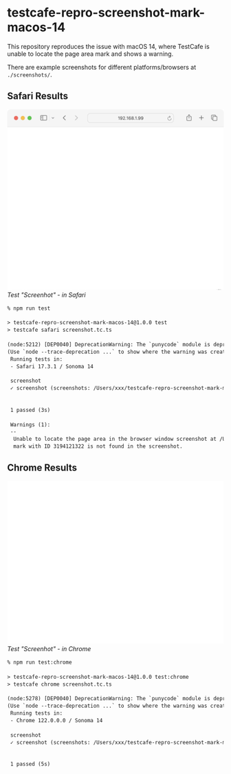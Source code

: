 # testcafe-repro-screenshot-mark-macos-14

This repository reproduces the issue with macOS 14, where TestCafe is unable to
locate the page area mark and shows a warning.

There are example screenshots for different platforms/browsers at `./screenshots/`.

## Safari Results

![](screenshots/safari--screenshot.png)
*Test "Screenhot" - in Safari*

```txt
% npm run test

> testcafe-repro-screenshot-mark-macos-14@1.0.0 test
> testcafe safari screenshot.tc.ts

(node:5212) [DEP0040] DeprecationWarning: The `punycode` module is deprecated. Please use a userland alternative instead.
(Use `node --trace-deprecation ...` to show where the warning was created)
 Running tests in:
 - Safari 17.3.1 / Sonoma 14

 screenshot
 ✓ screenshot (screenshots: /Users/xxx/testcafe-repro-screenshot-mark-macos-14/screenshots/safari--screenshot.png)


 1 passed (3s)

 Warnings (1):
 --
  Unable to locate the page area in the browser window screenshot at /Users/xxx/testcafe-repro-screenshot-mark-macos-14/screenshots/safari--screenshot.png, because the page area
  mark with ID 3194121322 is not found in the screenshot.
```

## Chrome Results

![](screenshots/chrome--screenshot.png)
*Test "Screenhot" - in Chrome*

```txt
% npm run test:chrome 

> testcafe-repro-screenshot-mark-macos-14@1.0.0 test:chrome
> testcafe chrome screenshot.tc.ts

(node:5278) [DEP0040] DeprecationWarning: The `punycode` module is deprecated. Please use a userland alternative instead.
(Use `node --trace-deprecation ...` to show where the warning was created)
 Running tests in:
 - Chrome 122.0.0.0 / Sonoma 14

 screenshot
 ✓ screenshot (screenshots: /Users/xxx/testcafe-repro-screenshot-mark-macos-14/screenshots/chrome--screenshot.png)


 1 passed (5s)
 ```
